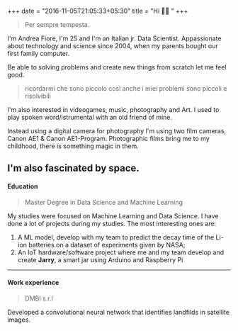+++
date = "2016-11-05T21:05:33+05:30"
title = "Hi 👋🏻 "
+++
<!-- ![This is me](/img/a.jpg ) -->
> Per sempre tempesta.

I'm Andrea Fiore, I'm 25 and I'm an Italian jr. Data Scientist. 
Appassionate about technology and science since 2004, when my parents bought our first family computer.

Be able to solving problems and create new things from scratch let me feel good.

> ricordarmi che sono piccolo così anche i miei problemi sono piccoli e risolvibili

I'm also interested in videogames, music, photography and Art.
I used to play spoken word/istrumental with an old friend of mine.

Instead using a digital camera for photography I'm using two film cameras, Canon AE1 & Canon AE1-Program.
Photographic films bring me to my childhood, there is something magic in them.

I'm also fascinated by space.
---

#### Education

> Master Degree in Data Science and Machine Learning

My studies were focused on Machine Learning and Data Science. I have done a lot of projects during my studies.
The most interesting ones are:
1. A ML model, develop with my team to predict the decay time of the Li-ion batteries on a dataset of experiments given by NASA; 
2. An IoT hardware/software project where me and my team develop and create **Jarry**, a smart jar using Arduino and Raspberry Pi

---

#### Work experience

> DMBI s.r.l

Developed a convolutional neural network that identifies landfilds in satellite images.

[1]: /img/b.jpg 
